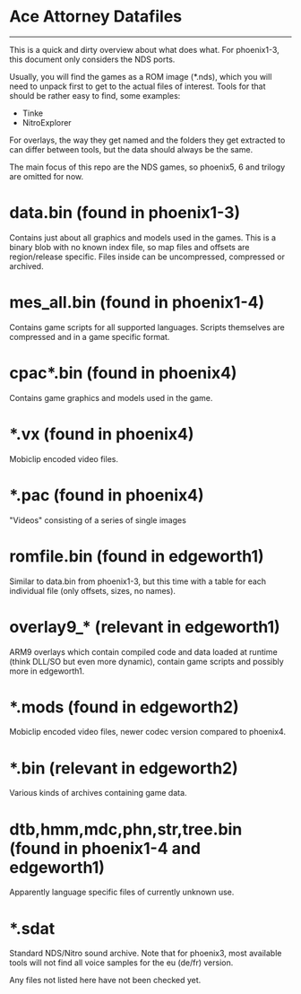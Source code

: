 # Ace Attorney Datafiles
---------------

This is a quick and dirty overview about what does what.
For phoenix1-3, this document only considers the NDS ports.

Usually, you will find the games as a ROM image (*.nds), which you will need to unpack first to get to the actual files of interest.
Tools for that should be rather easy to find, some examples:

- Tinke
- NitroExplorer

For overlays, the way they get named and the folders they get extracted to can differ between tools, but the data should always be the same.

The main focus of this repo are the NDS games, so phoenix5, 6 and trilogy are omitted for now.

# data.bin (found in phoenix1-3)
Contains just about all graphics and models used in the games.
This is a binary blob with no known index file, so map files and offsets are region/release specific.
Files inside can be uncompressed, compressed or archived.

# mes_all.bin (found in phoenix1-4)
Contains game scripts for all supported languages. Scripts themselves are compressed and in a game specific format.

# cpac*.bin (found in phoenix4)
Contains game graphics and models used in the game.

# *.vx (found in phoenix4)
Mobiclip encoded video files.

# *.pac (found in phoenix4)
"Videos" consisting of a series of single images

# romfile.bin (found in edgeworth1)
Similar to data.bin from phoenix1-3, but this time with a table for each individual file (only offsets, sizes, no names).

# overlay9_* (relevant in edgeworth1)
ARM9 overlays which contain compiled code and data loaded at runtime (think DLL/SO but even more dynamic), contain game scripts and possibly more in edgeworth1.

# *.mods (found in edgeworth2)
Mobiclip encoded video files, newer codec version compared to phoenix4.

# *.bin (relevant in edgeworth2)
Various kinds of archives containing game data.

# dtb,hmm,mdc,phn,str,tree.bin (found in phoenix1-4 and edgeworth1)
Apparently language specific files of currently unknown use.

# *.sdat
Standard NDS/Nitro sound archive. Note that for phoenix3, most available tools will not find all voice samples for the eu (de/fr) version.

Any files not listed here have not been checked yet.